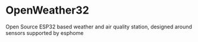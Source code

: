 # OpenWeather32
Open Source ESP32 based weather and air quality station, designed around sensors supported by esphome
